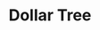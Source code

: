 ---
title: "Dollar Tree"
url: /washington/dollar-tree-michigan-avenue-northeast/
shop: Kramladen
---